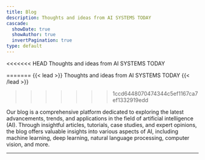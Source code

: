 ```yaml
---
title: Blog
description: Thoughts and ideas from AI SYSTEMS TODAY
cascade:
  showDate: true
  showAuthor: true
  invertPagination: true
type: default
---
```


<<<<<<< HEAD
Thoughts and ideas from AI SYSTEMS TODAY

=======
{{< lead >}}
Thoughts and ideas from AI SYSTEMS TODAY
{{< /lead >}}
>>>>>>> 1ccd6448070474344c5ef1167ca7ef1332919edd

<!-- **Blowfish user?** To add your guide to this list, [check the template](/guides/template/). -->




Our blog is a comprehensive platform dedicated to exploring the latest advancements, trends, and applications in the field of artificial intelligence (AI). Through insightful articles, tutorials, case studies, and expert opinions, the blog offers valuable insights into various aspects of AI, including machine learning, deep learning, natural language processing, computer vision, and more.


---
